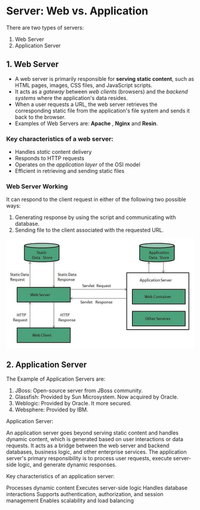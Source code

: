 # Server: Web vs. Application

There are two types of servers:

1. Web Server
2. Application Server

## 1. Web Server

- A web server is primarily responsible for __serving static content__, such as HTML pages, images, CSS files, and JavaScript scripts. 
- It acts as a _gateway_ between _web clients_ (browsers) and the _backend systems_ where the application's data resides.
- When a user requests a URL, the web server retrieves the corresponding static file from the application's file system and sends it back to the browser.
- Examples of Web Servers are: __Apache__ , __Nginx__ and __Resin__.

### Key characteristics of a web server:

- Handles _static_ content delivery
- Responds to HTTP requests
- Operates on the _application layer_ of the OSI model
- Efficient in retrieving and sending static files

### Web Server Working
It can respond to the client request in either of the following two possible ways:

1. Generating response by using the script and communicating with database.
2. Sending file to the client associated with the requested URL.


![CGI](./../../../../../../../md_images/server-web-vs-application1.png)


## 2. Application Server
The Example of Application Servers are:
1. JBoss: Open-source server from JBoss community.
2. Glassfish: Provided by Sun Microsystem. Now acquired by Oracle.
3. Weblogic: Provided by Oracle. It more secured.
4. Websphere: Provided by IBM.


Application Server:

An application server goes beyond serving static content and handles dynamic content, which is generated based on user interactions or data requests. It acts as a bridge between the web server and backend databases, business logic, and other enterprise services. The application server's primary responsibility is to process user requests, execute server-side logic, and generate dynamic responses.

Key characteristics of an application server:

Processes dynamic content
Executes server-side logic
Handles database interactions
Supports authentication, authorization, and session management
Enables scalability and load balancing